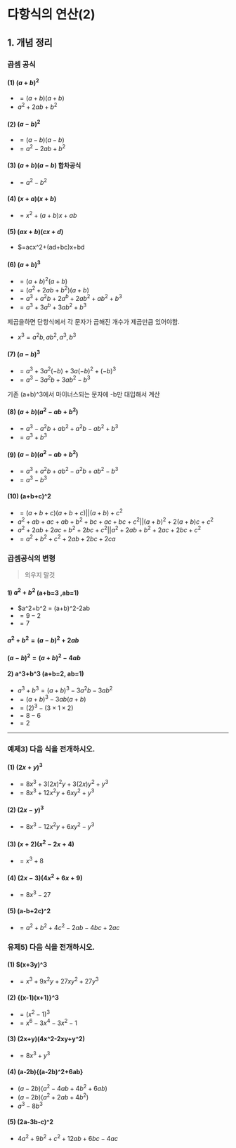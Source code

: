 # 다항식의 연산(2)
## 1. 개념 정리
### 곱셈 공식
#### (1) $(a+b)^2$
- $=(a+b)(a+b)$
- $a^2+2ab+b^2$

#### (2) $(a-b)^2$
- $=(a-b)(a-b)$
- $=a^2-2ab+b^2$

#### (3) $(a+b)(a-b)$ 합차공식
- $=a^2-b^2$

#### (4) $(x+a)(x+b)$
- $=x^2+(a+b)x+ab$

#### (5) $(ax+b)(cx+d)$
- $=acx^2+(ad+bc)x+bd

#### (6) $(a+b)^3$
- $=(a+b)^2(a+b)$
- $=(a^2+2ab+b^2)(a+b)$
- $=a^3+a^2b+2a^b+2ab^2+ab^2+b^3$
- $=a^3+3a^b+3ab^2+b^3$

제곱을하면 단항식에서 각 문자가 곱해진 개수가 제곱만큼 있어야함.
- $x^3 = a^2b, ab^2, a^3, b^3$

#### (7) $(a-b)^3$
- $=a^3+3a^2(-b)+3a(-b)^2+(-b)^3$
- $=a^3-3a^2b+3ab^2-b^3$

기존 (a+b)^3에서 마이너스되는 문자에 -b만 대입해서 계산

#### (8) $(a+b)(a^2-ab+b^2)$
- $=a^3-a^2b+ab^2+a^2b-ab^2+b^3$
- $=a^3+b^3$

#### (9) $(a-b)(a^2-ab+b^2)$
- $=a^3+a^2b+ab^2-a^2b+ab^2-b^3$
- $=a^3-b^3$

#### (10) (a+b+c)^2
- $=(a+b+c)(a+b+c) || {(a+b)+c}^2$
- $a^2+ab+ac+ab+b^2+bc+ac+bc+c^2||(a+b)^2+2(a+b)c+c^2$
- $a^2+2ab+2ac+b^2+2bc+c^2||a^2+2ab+b^2+2ac+2bc+c^2$
- $=a^2+b^2+c^2+2ab+2bc+2ca$

### 곱셈공식의 변형
> 외우지 말것

#### 1) $a^2+b^2$ (a+b=3 ,ab=1)
- $a^2+b^2 = (a+b)^2-2ab
- $=9-2$
- $=7$

#### $a^2+b^2 = (a-b)^2+2ab$
#### $(a-b)^2 = (a+b)^2-4ab$

#### 2) a^3+b^3 (a+b=2, ab=1)
- $a^3+b^3 = (a+b)^3-3a^2b-3ab^2$
- $=(a+b)^3-3ab(a+b)$
- $=(2)^3-(3\times1\times2)$
- $=8-6$
- $=2$
---
### 예제3) 다음 식을 전개하시오.
#### (1) $(2x+y)^3$
- $=8x^3+3(2x)^2y+3(2x)y^2+y^3$
- $=8x^3+12x^2y+6xy^2+y^3$

#### (2) $(2x-y)^3$
- $=8x^3-12x^2y+6xy^2-y^3$

#### (3) $(x+2)(x^2-2x+4)$
- $=x^3+8$

#### (4) $(2x-3)(4x^2+6x+9)$
- $=8x^3-27$

#### (5) (a-b+2c)^2
- $=a^2+b^2+4c^2-2ab-4bc+2ac$

### 유제5) 다음 식을 전개하시오.
#### (1) $(x+3y)^3
- $=x^3+9x^2y+27xy^2+27y^3$
#### (2) {(x-1)(x+1)}^3
- $=(x^2-1)^3$
- $=x^6-3x^4-3x^2-1$
#### (3) (2x+y)(4x^2-2xy+y^2)
- $=8x^3+y^3$
#### (4) (a-2b){(a-2b)^2+6ab}
- $(a-2b)(a^2-4ab+4b^2+6ab)$
- $(a-2b)(a^2+2ab+4b^2)$
- $a^3-8b^3$
#### (5) (2a-3b-c)^2
- $4a^2+9b^2+c^2+12ab+6bc-4ac$